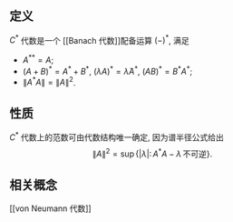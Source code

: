 
## 定义

$C^*$ 代数是一个 [[Banach 代数]]配备运算 $(-)^*$, 满足

- $A^{**}=A$;
- $(A+B)^*=A^*+B^*$, $(\lambda A)^* = \bar\lambda A^*$, $(AB)^*=B^*A^*$;
- $\|A^*A\|=\|A\|^2$.

## 性质

$C^*$ 代数上的范数可由代数结构唯一确定, 因为谱半径公式给出
$$
	\|A\|^2 = \sup\{|\lambda|\colon A^*A-\lambda \,\text{不可逆}\}.
$$

## 相关概念

[[von Neumann 代数]]